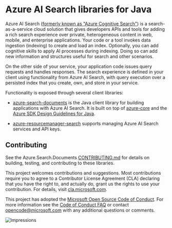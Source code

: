 # Azure AI Search libraries for Java

Azure AI Search ([formerly known as "Azure Cognitive Search"](https://learn.microsoft.com/azure/search/whats-new#new-service-name))
is a search-as-a-service cloud solution that gives developers APIs and tools for adding a rich search experience over 
private, heterogeneous content in web, mobile, and enterprise applications. Your code or a tool invokes data ingestion
(indexing) to create and load an index. Optionally, you can add cognitive skills to apply AI processes during indexing. 
Doing so can add new information and structures useful for search and other scenarios.

On the other side of your service, your application code issues query requests and handles responses. The search 
experience is defined in your client using functionality from Azure AI Search, with query execution over a
persisted index that you create, own, and store in your service.

Functionality is exposed through several client libraries:

- [azure-search-documents](https://github.com/Azure/azure-sdk-for-java/tree/main/sdk/search/azure-search-documents) is 
  the Java client library for building applications with Azure AI Search.  It is built on top of 
  [azure-core](https://github.com/Azure/azure-sdk-for-java/blob/main/sdk/core/azure-core/README.md) and the
  [Azure SDK Design Guidelines for Java](https://azure.github.io/azure-sdk/java_introduction.html).

- [azure-resourcemanager-search](https://github.com/Azure/azure-sdk-for-java/tree/main/sdk/resourcemanager/azure-resourcemanager-search/)
  supports managing Azure AI Search services and API keys.

## Contributing

See the Azure.Search.Documents [CONTRIBUTING.md](https://github.com/Azure/azure-sdk-for-java/tree/main/sdk/search/CONTRIBUTING.md) 
for details on building, testing, and contributing to these libraries.

This project welcomes contributions and suggestions.  Most contributions require you to agree to a Contributor License 
Agreement (CLA) declaring that you have the right to, and actually do, grant us the rights to use your contribution. 
For details, visit [cla.microsoft.com](https://cla.microsoft.com).

This project has adopted the [Microsoft Open Source Code of Conduct](https://opensource.microsoft.com/codeofconduct/).
For more information see the [Code of Conduct FAQ](https://opensource.microsoft.com/codeofconduct/faq/) or contact 
[opencode@microsoft.com](mailto:opencode@microsoft.com) with any additional questions or comments.

![Impressions](https://azure-sdk-impressions.azurewebsites.net/api/impressions/azure-sdk-for-java%2Fsdk%2Fsearch%2FREADME.png)
